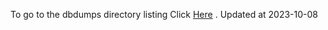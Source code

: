 To go to the dbdumps directory listing Click [Here](https://ipfs.io/ipfs/bafkreichl6r3a6vlpdz4pk7rner7x6o4u66zleu3asj6ott464bj55ypzm) . Updated at 2023-10-08